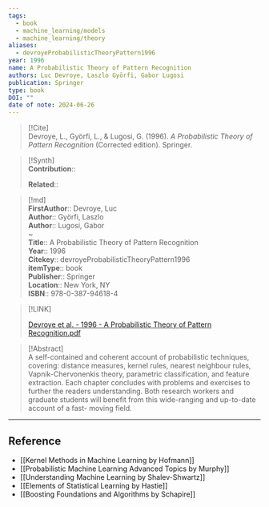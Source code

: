 ```yaml
---
tags:
  - book
  - machine_learning/models
  - machine_learning/theory
aliases:
  - devroyeProbabilisticTheoryPattern1996
year: 1996
name: A Probabilistic Theory of Pattern Recognition
authors: Luc Devroye, Laszlo Györfi, Gabor Lugosi
publication: Springer
type: book
DOI: ""
date of note: 2024-06-26
---
```


> [!Cite]  
> Devroye, L., Györfi, L., & Lugosi, G. (1996). _A Probabilistic Theory of Pattern Recognition_ (Corrected edition). Springer.

>[!Synth]  
>**Contribution**::  
>  
>**Related**::   
>  
  
>[!md]  
> **FirstAuthor**:: Devroye, Luc  
> **Author**:: Györfi, Laszlo  
> **Author**:: Lugosi, Gabor  
~  
> **Title**:: A Probabilistic Theory of Pattern Recognition  
> **Year**:: 1996  
> **Citekey**:: devroyeProbabilisticTheoryPattern1996  
> **itemType**:: book  
> **Publisher**:: Springer  
> **Location**:: New York, NY  
> **ISBN**:: 978-0-387-94618-4  

> [!LINK]  
> 
> [Devroye et al. - 1996 - A Probabilistic Theory of Pattern Recognition.pdf](file:///home/lukexie/Documents/Papers/storage/K972876T/Devroye%20et%20al.%20-%201996%20-%20A%20Probabilistic%20Theory%20of%20Pattern%20Recognition.pdf) 
>  

> [!Abstract]  
> A self-contained and coherent account of probabilistic techniques, covering: distance measures, kernel rules, nearest neighbour rules, Vapnik-Chervonenkis theory, parametric classification, and feature extraction. Each chapter concludes with problems and exercises to further the readers understanding. Both research workers and graduate students will benefit from this wide-ranging and up-to-date account of a fast- moving field.  

-----
## Reference





- [[Kernel Methods in Machine Learning by Hofmann]]
- [[Probabilistic Machine Learning Advanced Topics by Murphy]]
- [[Understanding Machine Learning by Shalev-Shwartz]]
- [[Elements of Statistical Learning by Hastie]]
- [[Boosting Foundations and Algorithms by Schapire]]